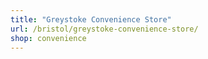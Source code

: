 ```yaml
---
title: "Greystoke Convenience Store"
url: /bristol/greystoke-convenience-store/
shop: convenience
---
```

